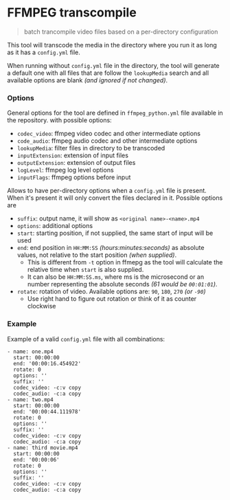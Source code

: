 # FFMPEG transcompile

> batch trancompile video files based on a per-directory configuration

This tool will transcode the media in the directory where you run it as long as it has a `config.yml` file.

When running without `config.yml` file in the directory, the tool will generate a default one with all files that are follow the `lookupMedia` search and all available options are blank _(and ignored if not changed)_.

### Options

General options for the tool are defined in `ffmpeg_python.yml` file available in the repository. with possible options:

* `codec_video`: ffmpeg video codec and other intermediate options
* `code_audio`: ffmpeg audio codec and other intermediate options
* `lookupMedia`: filter files in directory to be transcoded
* `inputExtension`: extension of input files
* `outputExtension`: extension of output files
* `logLevel`: ffmpeg log level options
* `inputFlags`: ffmpeg options before input

Allows to have per-directory options when a `config.yml` file is present. When it's present it will only convert the files declared in it. Possible options are

* `suffix`: output name, it will show as `<original name>-<name>.mp4`
* `options`: additional options
* `start`: starting position, if not supplied, the same start of input will be used
* `end`: end position in `HH:MM:SS` *(hours:minutes:seconds)* as absolute values, not relative to the start position *(when supplied)*.
    * This is different from `-t` option in ffmepg as the tool will calculate the relative time when `start` is also supplied.
    * It can also be `HH:MM:SS.ms`, where ms is the microsecond or an number representing the absolute seconds _(61 would be `00:01:01`)_.
* `rotate`: rotation of video. Available options are: `90`, `180`, `270` _(or `-90`)_
    * Use right hand to figure out rotation or think of it as counter clockwise

### Example

Example of a valid `config.yml` file with all combinations:

```
- name: one.mp4
  start: 00:00:00
  end: '00:00:16.454922'
  rotate: 0
  options: ''
  suffix: ''
  codec_video: -c:v copy
  codec_audio: -c:a copy
- name: two.mp4
  start: 00:00:00
  end: '00:00:44.111978'
  rotate: 0
  options: ''
  suffix: ''
  codec_video: -c:v copy
  codec_audio: -c:a copy
- name: third movie.mp4
  start: 00:00:00
  end: '00:00:06'
  rotate: 0
  options: ''
  suffix: ''
  codec_video: -c:v copy
  codec_audio: -c:a copy
```
